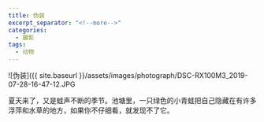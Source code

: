 ```yaml
---
title: 伪装
excerpt_separator: "<!--more-->"
categories:
  - 摄影
tags:
  - 动物
---
```


![伪装]({{ site.baseurl }}/assets/images/photograph/DSC-RX100M3_2019-07-28-16-47-12.JPG
<!--more-->

夏天来了，又是蛙声不断的季节。池塘里，一只绿色的小青蛙把自己隐藏在有许多浮萍和水草的地方，如果你不仔细看，就发现不了它。